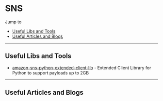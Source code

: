 # SNS

Jump to
- [Useful Libs and Tools](#useful-libs-and-tools)
- [Useful Articles and Blogs](#useful-articles-and-blogs)


---
## Useful Libs and Tools

- [amazon-sns-python-extended-client-lib](https://github.com/awslabs/amazon-sns-python-extended-client-lib) - Extended Client Library for Python to support payloads up to 2GB

---
## Useful Articles and Blogs

